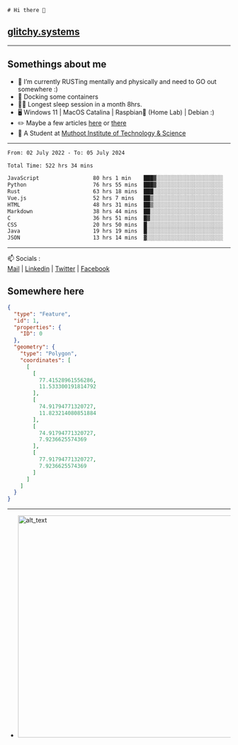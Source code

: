 ```
# Hi there 👋
```
## [glitchy.systems](https://glitchy.systems)
---

## Somethings about me



- 🌱 I’m currently RUSTing mentally and physically and need to GO out somewhere :)
- 🐋 Docking some containers
- 😶‍🌫️ Longest sleep session in a month 8hrs.
- 🖥️ Windows 11 | MacOS Catalina | Raspbian🥧 (Home Lab) | Debian :)
- ✏️ Maybe a few articles [here](https://medium.com/@advaithnarayanan8) or [there](https://medium.com/@advaithnarayanan8)
- 📑 A Student at [Muthoot Institute of Technology & Science](https://mgmits.ac.in/)



---

<!--START_SECTION:waka-->

```txt
From: 02 July 2022 - To: 05 July 2024

Total Time: 522 hrs 34 mins

JavaScript                 80 hrs 1 min    ███▓░░░░░░░░░░░░░░░░░░░░░   15.31 %
Python                     76 hrs 55 mins  ███▓░░░░░░░░░░░░░░░░░░░░░   14.72 %
Rust                       63 hrs 18 mins  ███░░░░░░░░░░░░░░░░░░░░░░   12.11 %
Vue.js                     52 hrs 7 mins   ██▒░░░░░░░░░░░░░░░░░░░░░░   09.97 %
HTML                       48 hrs 31 mins  ██▒░░░░░░░░░░░░░░░░░░░░░░   09.29 %
Markdown                   38 hrs 44 mins  ██░░░░░░░░░░░░░░░░░░░░░░░   07.41 %
C                          36 hrs 51 mins  █▓░░░░░░░░░░░░░░░░░░░░░░░   07.05 %
CSS                        20 hrs 50 mins  █░░░░░░░░░░░░░░░░░░░░░░░░   03.99 %
Java                       19 hrs 19 mins  █░░░░░░░░░░░░░░░░░░░░░░░░   03.70 %
JSON                       13 hrs 14 mins  ▓░░░░░░░░░░░░░░░░░░░░░░░░   02.54 %
```

<!--END_SECTION:waka-->

---

📫 Socials :<br>
[Mail](mailto:advaith@glitchy.systems) | [Linkedin](https://www.linkedin.com/in/advaith-narayanan-a72152214/) | [Twitter](https://twitter.com/advaithnarayan) | [Facebook](https://screenmessage.com/qinq)

## Somewhere here

```geojson
{
  "type": "Feature",
  "id": 1,
  "properties": {
    "ID": 0
  },
  "geometry": {
    "type": "Polygon",
    "coordinates": [
      [
        [
          77.41528961556286,
          11.533300191814792
        ],
        [
          74.91794771320727,
          11.823214080851884
        ],
        [
          74.91794771320727,
          7.9236625574369
        ],
        [
          77.91794771320727,
          7.9236625574369
        ]
      ]
    ]
  }
}
```


--- 
- [<img alt="alt_text" width="500px" src="https://valid.x86.fr/cache/banner/xv24bv-6.png" />](https://valid.x86.fr/xv24bv)


